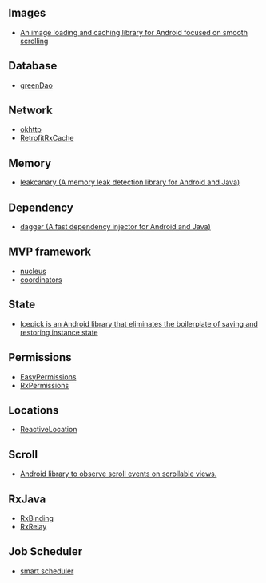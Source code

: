 Images
---
- [An image loading and caching library for Android focused on smooth scrolling](https://github.com/bumptech/glide)

Database
---
- [greenDao](https://github.com/greenrobot/greenDAO)

Network
---
- [okhttp](http://square.github.io/okhttp/)
- [RetrofitRxCache](https://github.com/cpoopc/RetrofitRxCache)

Memory
---
- [leakcanary (A memory leak detection library for Android and Java) ](https://github.com/square/leakcanary)

Dependency
---
- [dagger (A fast dependency injector for Android and Java) ](http://square.github.io/dagger/)

MVP framework
---
- [nucleus](https://github.com/konmik/nucleus.git)
- [coordinators](https://github.com/square/coordinators)

State
---
- [Icepick is an Android library that eliminates the boilerplate of saving and restoring instance state](https://github.com/frankiesardo/icepick.git)

Permissions
---
- [EasyPermissions ](https://github.com/googlesamples/easypermissions)
- [RxPermissions](https://github.com/tbruyelle/RxPermissions)

Locations
---
- [ReactiveLocation](https://github.com/mcharmas/Android-ReactiveLocation)

Scroll
---
- [Android library to observe scroll events on scrollable views.](https://github.com/ksoichiro/Android-ObservableScrollView)

RxJava
---
- [RxBinding](https://github.com/JakeWharton/RxBinding)
- [RxRelay](https://github.com/JakeWharton/RxRelay)

Job Scheduler
---
- [smart scheduler](https://github.com/hypertrack/smart-scheduler-android)
